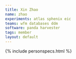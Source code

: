 ```yaml
---
title: Xin Zhao
name: zhao
experiments: atlas sphenix eic
teams: wfm databases ddm
software: panda harvester
tags: member
layout: default
---
```


{% include personspecs.html %}
